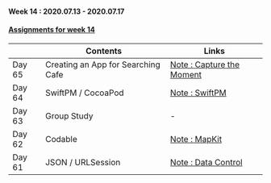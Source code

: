#### Week 14 : 2020.07.13 - 2020.07.17 ####
#### [Assignments for week 14](https://github.com/KasRoid/MyStudyHistory/tree/master/iOS_Dev_School/Week_14/Assignments)
|     |Contents               |Links |
|-----|-----------------------|------|
|Day 65| Creating an App for Searching Cafe | [Note : Capture the Moment](https://www.notion.so/Capture-the-Moment-ef88a811c1e64040b9df52ab432515f4) |
|Day 64| SwiftPM / CocoaPod                                                                                                                                                        | [Note : SwiftPM](https://www.notion.so/GestureRecognizer-d3b4abe389bd474a9afc057477d6ec88) |
|Day 63| Group Study                                                                                                                                                            | - |
|Day 62| Codable				                                                                                                                                                            | [Note : MapKit](https://www.notion.so/MapKit-680cba3cdad54a50897c227c1a462b70) |
|Day 61| JSON / URLSession                                                                                                                                                          | [Note : Data Control](https://www.notion.so/Data-Control-80456eef11c543a787f6dd11321fe155) |